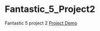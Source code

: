 # Fantastic_5_Project2
Fantastic 5 project 2
[Project Demo](https://vittalsiddaiah.github.io/AnalysisAndVisualizationOfRenewableEnergy/)
